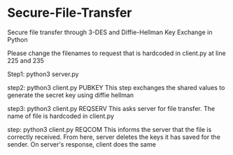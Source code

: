 # Secure-File-Transfer
Secure file transfer through 3-DES and Diffie-Hellman Key Exchange in Python

Please change the filenames to request that is hardcoded in client.py at line 225 and 235 

Step1:
python3 server.py
 
step2: 
python3 client.py PUBKEY
This step exchanges the shared values to generate the secret key using diffie hellman

step3:
python3 client.py REQSERV
This asks server for file transfer. The name of file is hardcoded in client.py

step:
python3 client.py REQCOM
This informs the server that the file is correctly received. From here, server deletes the keys it has saved for the sender.
On server's response, client does the same
